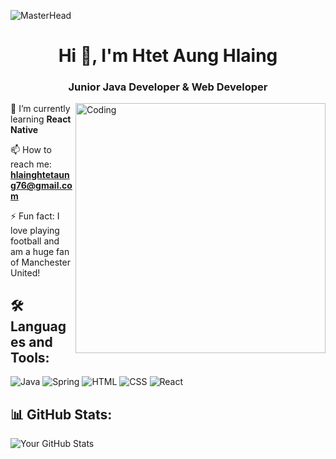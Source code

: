![MasterHead](https://www.bing.com/th/id/OGC.a5e7c26c7dc2e5a467b8eee755df748a?pid=1.7&rurl=https%3a%2f%2fi.pinimg.com%2foriginals%2f0f%2f25%2fe4%2f0f25e4668c1c7740b5ed41835339d67f.gif&ehk=%2bDQXu7PHix87vLlAsdpE9ilus%2f26YHsVkkRBz%2barUk8%3d)

<h1 align="center">Hi 👋, I'm Htet Aung Hlaing</h1>
<h3 align="center">Junior Java Developer & Web Developer</h3>
<img align="right" alt="Coding" width="400" src="https://www.bing.com/th/id/OGC.2111879a21ac6b5eacb5e750bc86997f?pid=1.7&rurl=https%3a%2f%2fmiro.medium.com%2fmax%2f1360%2f1*IRGHmiGsa16stedQvIaZfw.gif&ehk=VYcjnAv6l7KQhH308m3jWGCStHc02qbLiWl5N7MUoZo%3d">

🌱 I’m currently learning **React Native**

📫 How to reach me: **hlainghtetaung76@gmail.com**

⚡ Fun fact: I love playing football and am a huge fan of Manchester United!

## 🛠️ Languages and Tools: 

![Java](https://img.shields.io/badge/Java-007396?style=flat-square&logo=java&logoColor=white)
![Spring](https://img.shields.io/badge/Spring-6DB33F?style=flat-square&logo=spring&logoColor=white)
![HTML](https://img.shields.io/badge/HTML5-E34F26?style=flat-square&logo=html5&logoColor=white)
![CSS](https://img.shields.io/badge/CSS3-1572B6?style=flat-square&logo=css3&logoColor=white)
![React](https://img.shields.io/badge/React-20232A?style=flat-square&logo=react&logoColor=61DAFB)

## 📊 GitHub Stats:
![Your GitHub Stats](https://github-readme-stats.vercel.app/api?username=YourUsername&show_icons=true&theme=radical)

